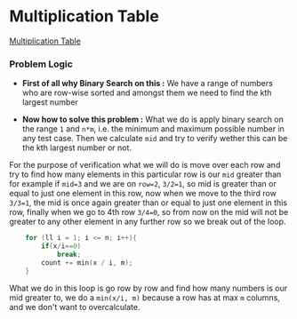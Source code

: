 # Multiplication Table
[Multiplication Table](https://codeforces.com/contest/448/problem/D)

### Problem Logic
- **First of all why Binary Search on this :**
We have a range of numbers who are row-wise sorted and amongst them we need to find the kth largest number

- **Now how to solve this problem :**
What we do is apply binary search on the range `1` and `n*m`, i.e. the minimum and maximum possible number in any test case. Then we calculate `mid` and try to verify wether this can be the kth largest number or not.

For the purpose of verification what we will do is move over each row and try to find how many elements in this particular row is our `mid` greater than for example if `mid=3` and we are on `row=2`, `3/2=1`, so mid is greater than or equal to just one element in this row, now when we move to the third row `3/3=1`, the mid is once again greater than or equal to just one element in this row, finally when we go to 4th row `3/4=0`, so from now on the mid will not be greater to any other element in any further row so we break out of the loop.

```cpp
    for (ll i = 1; i <= n; i++){
        if(x/i==0)
            break;
        count += min(x / i, m);
    }
```
What we do in this loop is go row by row and find how many numbers is our mid greater to, we do a `min(x/i, m)` because a row has at max `m` columns, and we don't want to overcalculate.